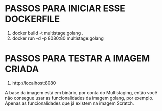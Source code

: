 # PASSOS PARA INICIAR ESSE DOCKERFILE
1. docker build -t multistage:golang .
2. docker run -d -p 8080:80 multistage:golang


# PASSOS PARA TESTAR A IMAGEM CRIADA
1. http://localhost:8080


A base da imagem está em binário, por conta do Multistaging, então você não consegue usar as funcionalidades da imagem golang, por exemplo. Apenas as funcionalidades que já existem na imagem Scratch.